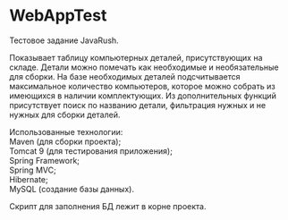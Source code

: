 # WebAppTest
Тестовое задание JavaRush.

Показывает таблицу компьютерных деталей, присутствующих на складе. Детали можно помечать как необходимые и необязательные для сборки. На базе необходимых деталей подсчитывается максимальное количество компьютеров, которое можно собрать из имеющихся в наличии комплектующих. Из дополнительных функций присутствует поиск по названию детали, фильтрация нужных и не нужных для сборки деталей.

Использованные технологии:  
Maven (для сборки проекта);  
Tomcat 9 (для тестирования приложения);  
Spring Framework;  
Spring MVC;  
Hibernate;  
MySQL (создание базы данных).

Скрипт для заполнения БД лежит в корне проекта.
